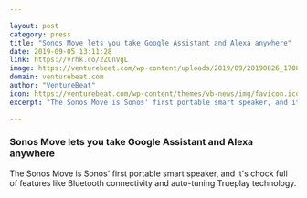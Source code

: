 ```yaml
---

layout: post
category: press
title: "Sonos Move lets you take Google Assistant and Alexa anywhere"
date: 2019-09-05 13:11:28
link: https://vrhk.co/2ZCnVgL
image: https://venturebeat.com/wp-content/uploads/2019/09/20190826_170857-e1567521360850.jpg?w=1200&strip=all
domain: venturebeat.com
author: "VentureBeat"
icon: https://venturebeat.com/wp-content/themes/vb-news/img/favicon.ico
excerpt: "The Sonos Move is Sonos' first portable smart speaker, and it's chock full of features like Bluetooth connectivity and auto-tuning Trueplay technology."

---
```


### Sonos Move lets you take Google Assistant and Alexa anywhere

The Sonos Move is Sonos' first portable smart speaker, and it's chock full of features like Bluetooth connectivity and auto-tuning Trueplay technology.